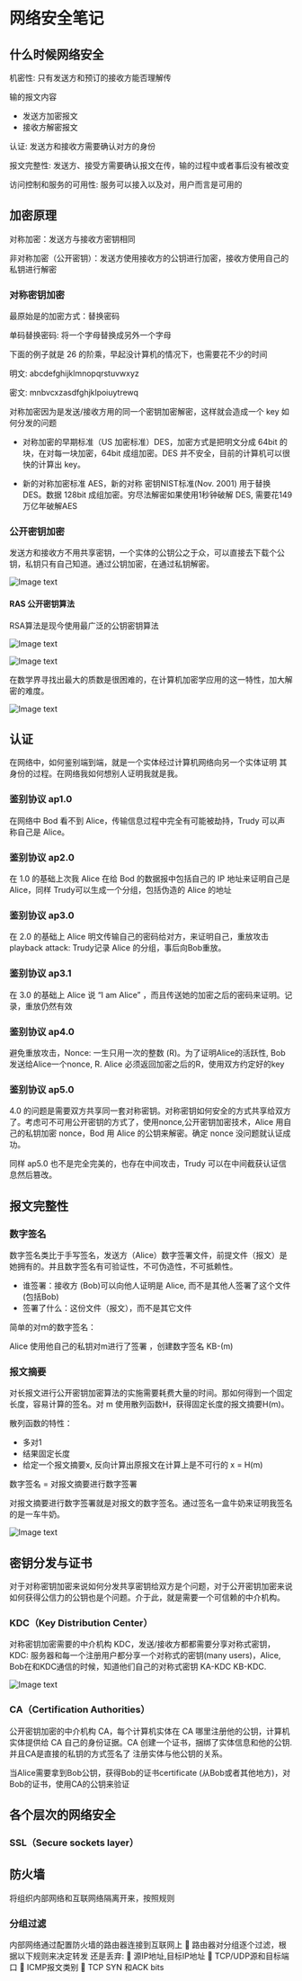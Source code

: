 # 网络安全笔记

## 什么时候网络安全

机密性: 只有发送方和预订的接收方能否理解传

输的报文内容
* 发送方加密报文
* 接收方解密报文

认证: 发送方和接收方需要确认对方的身份

报文完整性: 发送方、接受方需要确认报文在传，输的过程中或者事后没有被改变

访问控制和服务的可用性: 服务可以接入以及对，用户而言是可用的

## 加密原理

对称加密：发送方与接收方密钥相同

非对称加密（公开密钥）：发送方使用接收方的公钥进行加密，接收方使用自己的私钥进行解密

### 对称密钥加密

最原始是的加密方式：替换密码

单码替换密码: 将一个字母替换成另外一个字母

下面的例子就是 26 的阶乘，早起没计算机的情况下，也需要花不少的时间

明文: abcdefghijklmnopqrstuvwxyz

密文: mnbvcxzasdfghjklpoiuytrewq

对称加密因为是发送/接收方用的同一个密钥加密解密，这样就会造成一个 key 如何分发的问题

* 对称加密的早期标准（US 加密标准）DES，加密方式是把明文分成 64bit 的块，在对每一块加密，64bit 成组加密。DES 并不安全，目前的计算机可以很快的计算出 key。

* 新的对称加密标准 AES，新的对称 密钥NIST标准(Nov. 2001) 用于替换 DES。数据 128bit 成组加密。穷尽法解密如果使用1秒钟破解 DES, 需要花149万亿年破解AES

### 公开密钥加密

发送方和接收方不用共享密钥，一个实体的公钥公之于众，可以直接去下载个公钥，私钥只有自己知道。通过公钥加密，在通过私钥解密。

![Image text](./image/1645776922(1).png)

#### RAS 公开密钥算法

RSA算法是现今使用最广泛的公钥密钥算法

![Image text](./image/1645777149(1).png)

![Image text](./image/1645777193(1).png)

在数学界寻找出最大的质数是很困难的，在计算机加密学应用的这一特性，加大解密的难度。

![Image text](./image/1645777520(1).png)

## 认证

在网络中，如何鉴别端到端，就是一个实体经过计算机网络向另一个实体证明 其身份的过程。在网络我如何想别人证明我就是我。

### 鉴别协议 ap1.0 

在网络中 Bod 看不到 Alice，传输信息过程中完全有可能被劫持，Trudy 可以声称自己是 Alice。

### 鉴别协议 ap2.0 

在 1.0 的基础上次我 Alice 在给 Bod 的数据报中包括自己的 IP 地址来证明自己是 Alice，同样 Trudy可以生成一个分组，包括伪造的 Alice 的地址

### 鉴别协议 ap3.0 

在 2.0 的基础上 Alice 明文传输自己的密码给对方，来证明自己，重放攻击playback attack: Trudy记录 Alice 的分组，事后向Bob重放。

### 鉴别协议 ap3.1 

在 3.0 的基础上 Alice 说 “I am Alice” ，而且传送她的加密之后的密码来证明。记录，重放仍然有效

### 鉴别协议 ap4.0

避免重放攻击，Nonce: 一生只用一次的整数 (R)。为了证明Alice的活跃性, Bob发送给Alice一个nonce, R. Alice 必须返回加密之后的R，使用双方约定好的key

### 鉴别协议 ap5.0

4.0 的问题是需要双方共享同一套对称密钥。对称密钥如何安全的方式共享给双方了。考虑可不可用公开密钥的方式了，使用nonce,公开密钥加密技术，Alice 用自己的私钥加密 nonce，Bod 用 Alice 的公钥来解密。确定 nonce 没问题就认证成功。

同样 ap5.0 也不是完全完美的，也存在中间攻击，Trudy 可以在中间截获认证信息然后篡改。

## 报文完整性

### 数字签名

数字签名类比于手写签名，发送方（Alice）数字签署文件，前提文件（报文）是她拥有的。并且数字签名有可验证性，不可伪造性，不可抵赖性。

* 谁签署：接收方 (Bob)可以向他人证明是 Alice, 而不是其他人签署了这个文件 (包括Bob)
* 签署了什么：这份文件（报文），而不是其它文件

简单的对ｍ的数字签名：

Alice 使用他自己的私钥对m进行了签署 ，创建数字签名 KB-(m)

### 报文摘要

对长报文进行公开密钥加密算法的实施需要耗费大量的时间。那如何得到一个固定长度，容易计算的签名。对 m 使用散列函数H，获得固定长度的报文摘要H(m)。

散列函数的特性：
* 多对1
* 结果固定长度
* 给定一个报文摘要x, 反向计算出原报文在计算上是不可行的 x = H(m)

数字签名 = 对报文摘要进行数字签署

对报文摘要进行数字签署就是对报文的数字签名。通过签名一盒牛奶来证明我签名的是一车牛奶。

![Image text](./image/1645860810(1).png)

## 密钥分发与证书

对于对称密钥加密来说如何分发共享密钥给双方是个问题，对于公开密钥加密来说如何获得公信力的公钥也是个问题。介于此，就是需要一个可信赖的中介机构。

### KDC（Key Distribution Center）

对称密钥加密需要的中介机构 KDC，发送/接收方都都需要分享对称式密钥，KDC: 服务器和每一个注册用户都分享一个对称式的密钥(many users)，Alice, Bob在和KDC通信的时候，知道他们自己的对称式密钥 KA-KDC KB-KDC.

![Image text](./image/1645863352(1).png)

### CA（Certification Authorities）

公开密钥加密的中介机构 CA，每个计算机实体在 CA 哪里注册他的公钥，计算机实体提供给 CA 自己的身份证据。CA 创建一个证书，捆绑了实体信息和他的公钥.并且CA是直接的私钥的方式签名了 注册实体与他公钥的关系。

当Alice需要拿到Bob公钥，获得Bob的证书certificate (从Bob或者其他地方)，对Bob的证书，使用CA的公钥来验证

## 各个层次的网络安全

### SSL（Secure sockets layer）


## 防火墙

将组织内部网络和互联网络隔离开来，按照规则

### 分组过滤

内部网络通过配置防火墙的路由器连接到互联网上
 路由器对分组逐个过滤，根据以下规则来决定转发
还是丢弃:  源IP地址,目标IP地址  TCP/UDP源和目标端口  ICMP报文类别  TCP SYN 和ACK bits
